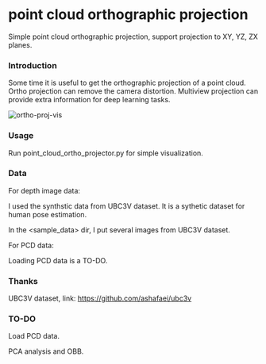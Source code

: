 # point cloud orthographic projection

Simple point cloud orthographic projection, support projection to XY, YZ, ZX planes.

### Introduction

Some time it is useful to get the orthographic projection of a point cloud. Ortho projection can remove the camera distortion. Multiview projection can provide extra information for deep learning tasks.

![ortho-proj-vis](https://imgur.com/mhKxr5d)

### Usage

Run point_cloud_ortho_projector.py for simple visualization.

### Data

For depth image data:

I used the synthstic data from UBC3V dataset. It is a sythetic dataset for human pose estimation.

In the <sample_data> dir, I put several images from UBC3V dataset.

For PCD data:

Loading PCD data is a TO-DO.

### Thanks

UBC3V dataset, link: https://github.com/ashafaei/ubc3v

### TO-DO

Load PCD data.

PCA analysis and OBB.
